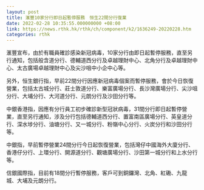 ```yaml
---
layout: post
title: 滙豐10家分行即日起暫停服務　恒生22間分行復業
date: 2022-02-28 10:35:55.000000000 +08:00
link: https://news.rthk.hk/rthk/ch/component/k2/1636249-20220228.htm
categories: rthk
---
```


滙豐宣布，由於有職員確診感染新冠病毒，10家分行由即日起暫停服務，直至另行通知，包括般含道分行、德輔道西分行及卓越理財中心、北角分行及卓越理財中心、太古廣場卓越理財中心及尖沙咀中小企中心等。

另外，恒生銀行指，早前22間分行因應新冠病毒個案而暫停服務，會於今日恢復營業，包括太古城分行、莊士敦道分行、樂富廣場分行、長沙灣廣場分行、尖沙咀分行、大埔分行、大河道分行、元朗分行及沙田分行等。

中銀香港指，因應有分行員工初步確診新型冠狀病毒，31間分行即日起暫停營業，直至另行通知，涉及分行包括德輔道西分行、置富南區廣場分行、英皇道分行、深水埗分行、油塘分行、又一城分行、粉嶺中心分行、火炭分行和沙田分行等。

中銀指，早前暫停營業24間分行今日起恢復營業，包括灣仔中國海外大廈分行、香港仔分行、上環分行、開源道分行、觀塘廣場分行、沙田第一城分行和上水分行等。

信銀國際指，目前有18間分行暫停服務，客戶可到銅鑼灣、北角、紅磡、九龍城、大埔及元朗分行。
